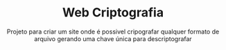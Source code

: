 <h1 align="center">Web Criptografia</h1>
<p align="center">Projeto para criar um site onde é possivel cripografar qualquer formato de arquivo gerando uma chave única para descriptografar</p>
